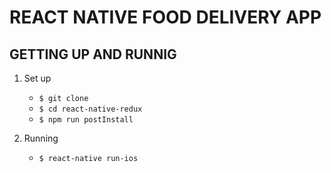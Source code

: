 # REACT NATIVE FOOD DELIVERY APP

## **GETTING UP AND RUNNIG**

1. Set up

   - `$ git clone`
   - `$ cd react-native-redux`
   - `$ npm run postInstall`

2. Running

   - `$ react-native run-ios`
